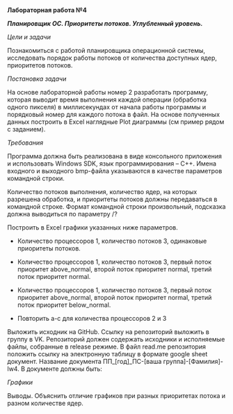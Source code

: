 **Лабораторная работа №4**

***Планировщик ОС. Приоритеты потоков. Углубленный уровень.***

*Цели и задачи*

Познакомиться с работой планировщика операционной системы, исследовать порядок работы потоков от количества доступных ядер, приоритетов потоков.

*Постановка задачи*

На основе лабораторной работы номер 2 разработать программу, которая выводит время выполнения каждой операции (обработка одного пикселя) в миллисекундах от начала работы программы и порядковый номер для каждого потока в файл. На основе полученных данных построить в Excel наглядные Plot диаграммы (см пример рядом с заданием).

*Требования*

Программа должна быть реализована в виде консольного приложения и использовать Windows SDK, язык программирования – С++. Имена входного и выходного bmp-файла указываются в качестве параметров командной строки.

Количество потоков выполнения, количество ядер, на которых разрешена обработка, и приоритеты потоков должны передаваться в командной строке. Формат командной строки произвольный, подсказка должна выводиться по параметру /?

Построить в Excel графики указанных ниже параметров.

* Количество процессоров 1, количество потоков 3, одинаковые приоритеты потоков.

* Количество процессоров 1, количество потоков 3, первый поток приоритет above_normal, второй поток приоритет normal, третий поток приоритет normal.

* Количество процессоров 1, количество потоков 3, первый поток приоритет above_normal, второй поток приоритет normal, третий поток приоритет below_normal.

* Повторить a-c для количества процессоров 2 и 3

Выложить исходник на GitHub. Ссылку на репозиторий выложить в группу в VK. Репозиторий должен содержать исходники и исполняемые файлы, собранные в release режиме. В файл read.me репозитория положить ссылку на электронную таблицу в формате google sheet документ. Название документа ПП_[год]_ПС-[ваша группа]-[Фамилия]-lw4. В документе должны быть:

*Графики*

Выводы. Объяснить отличие графиков при разных приоритетах потока и разном количестве ядер.
